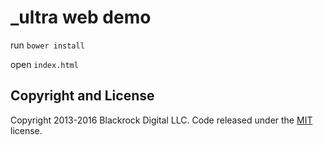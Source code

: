 # _ultra web demo

run 
`bower install`

open `index.html`

## Copyright and License

Copyright 2013-2016 Blackrock Digital LLC. Code released under the [MIT](https://github.com/BlackrockDigital/startbootstrap-sb-admin-2/blob/gh-pages/LICENSE) license.